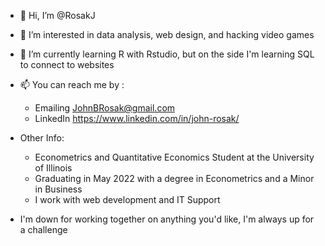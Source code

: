 - 👋 Hi, I’m @RosakJ
- 👀 I’m interested in data analysis, web design, and hacking video games
- 🌱 I’m currently learning R with Rstudio, but on the side I'm learning SQL to connect to websites
- 📫 You can reach me by :
  - Emailing JohnBRosak@gmail.com
  - LinkedIn https://www.linkedin.com/in/john-rosak/

- Other Info:
  - Econometrics and Quantitative Economics Student at the University of Illinois
  - Graduating in May 2022 with a degree in Econometrics and a Minor in Business
  - I work with web development and IT Support
  
- I'm down for working together on anything you'd like, I'm always up for a challenge
